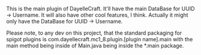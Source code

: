 This is the main plugin of DayelleCraft. It'll have the main DataBase for UUID -> Username. It will also have other cool features, I think. Actually it might only have the DataBase for UUID -> Username.


Please note, to any dev on this project, that the standard packaging for spigot plugins is com.dayellecraft.mc1_8.plugin.[plugin name].main with the main method being inside of Main.java being inside the *.main package.
